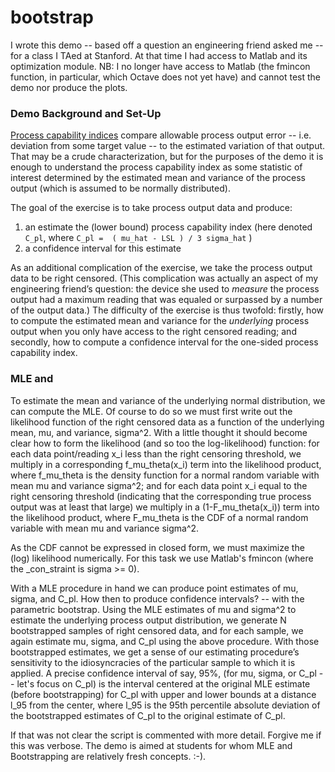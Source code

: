 # bootstrap

  I wrote this demo -- based off a question an engineering friend asked me -- for a class I TAed at Stanford. At that time I had access to Matlab and its optimization module. NB: I no longer have access to Matlab (the fmincon function, in particular, which Octave does not yet have) and cannot test the demo nor produce the plots.

### Demo Background and Set-Up

  [Process capability indices](http://en.wikipedia.org/wiki/Process_capability_index) compare allowable process output error -- i.e. deviation from some target value -- to the estimated variation of that output. That may be a crude characterization, but for the purposes of the demo it is enough to understand the process capability index as some statistic of interest determined by the estimated mean and variance of the process output (which is assumed to be normally distributed).

  The goal of the exercise is to take process output data and produce:
1. an estimate the (lower bound) process capability index (here denoted `C_pl`, where `C_pl =  ( mu_hat - LSL ) / 3 sigma_hat` ) 
2. a confidence interval for this estimate

As an additional complication of the exercise, we take the process output data to be right censored. (This complication was actually an aspect of my engineering friend’s question: the device she used to *measure* the process output had a maximum reading that was equaled or surpassed by a number of the output data.) The difficulty of the exercise is thus twofold: firstly, how to compute the estimated mean and variance for the *underlying* process output when you only have access to the right censored reading; and secondly, how to compute a confidence interval for the one-sided process capability index.

### MLE and
  
  To estimate the mean and variance of the underlying normal distribution, we can compute the MLE. Of course to do so we must first write out the likelihood function of the right censored data as a function of the underlying mean, mu, and variance, sigma^2. With a little thought it should become clear how to form the likelihood (and so too the log-likelihood) function: for each data point/reading x_i less than the right censoring threshold, we multiply in a corresponding f_mu_theta(x_i) term into the likelihood product, where f_mu_theta is the density function for a normal random variable with mean mu and variance sigma^2; and for each data point x_i equal to the right censoring threshold (indicating that the corresponding true process output was at least that large) we multiply in a (1-F_mu_theta(x_i)) term into the likelihood product, where F_mu_theta is the CDF of a normal random variable with mean mu and variance sigma^2.

  As the CDF cannot be expressed in closed form, we must maximize the (log) likelihood numerically. For this task we use Matlab's fmincon (where the _con_straint is sigma >= 0).

  With a MLE procedure in hand we can produce point estimates of mu, sigma, and C_pl. How then to produce confidence intervals? -- with the parametric bootstrap. Using the MLE estimates of mu and sigma^2 to estimate the underlying process output distribution, we generate N bootstrapped samples of right censored data, and for each sample, we again estimate mu, sigma, and C_pl using the above procedure. With those bootstrapped estimates, we get a sense of our estimating procedure’s sensitivity to the idiosyncracies of the particular sample to which it is applied. A precise confidence interval of say, 95%, (for mu, sigma, or C_pl -- let's focus on C_pl) is the interval centered at the original MLE estimate (before bootstrapping) for C_pl with upper and lower bounds at a distance l_95 from the center, where l_95 is the 95th percentile absolute deviation of the bootstrapped estimates of C_pl to the original estimate of C_pl.

  If that was not clear the script is commented with more detail. Forgive me if this was verbose. The demo is aimed at students for whom MLE and Bootstrapping are relatively fresh concepts. :-).
